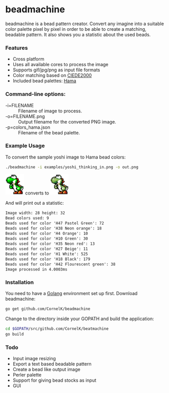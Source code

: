 # beadmachine
beadmachine is a bead pattern creator. Convert any imagine into a suitable color palette pixel by pixel in order to be able to create a matching, beadable pattern. It also shows you a statistic about the used beads.

### Features
- Cross platform
- Uses all available cores to process the image
- Supports gif/jpg/png as input file formats
- Color matching based on [CIEDE2000](http://en.wikipedia.org/wiki/Color_difference#CIEDE2000 "")
- Included bead palettes: [Hama](http://www.hama.dk "")

### Command-line options:
<dl>
<dt>-i=FILENAME</dt>
  <dd>Filename of image to process.</dd>
<dt>-o=FILENAME.png</dt>
  <dd>Output filename for the converted PNG image.</dd>
<dt>-p=colors_hama.json</dt>
  <dd>Filename of the bead palette.</dd>
</dl>

### Example Usage
To convert the sample yoshi image to Hama bead colors:

```bash
./beadmachine -i examples/yoshi_thinking_in.png -o out.png
```

<img src="https://raw.githubusercontent.com/CornelK/beadmachine/master/examples/yoshi_thinking_in.png" alt="Yoshi thinking in" height="64" width="58"/> converts to <img src="https://raw.githubusercontent.com/CornelK/beadmachine/master/examples/yoshi_thinking_out.png" alt="Yoshi thinking in" height="64" width="58"/>

And will print out a statistic:
```
Image width: 28 height: 32
Bead colors used: 9
Beads used for color 'H47 Pastel Green': 72
Beads used for color 'H38 Neon orange': 18
Beads used for color 'H4 Orange': 10
Beads used for color 'H10 Green': 30
Beads used for color 'H35 Neon red': 13
Beads used for color 'H27 Beige': 11
Beads used for color 'H1 White': 525
Beads used for color 'H18 Black': 179
Beads used for color 'H42 Flourescent green': 38
Image processed in 4.0003ms
```

### Installation
You need to have a [Golang](http://golang.org/doc/install "") environment set up first. Download beadmachine:

```bash
go get github.com/CornelK/beadmachine
```

Change to the directory inside your GOPATH and build the application:

```bash
cd $GOPATH/src/github.com/CornelK/beatmachine
go build
```

### Todo
- Input image resizing
- Export a text based beadable pattern
- Create a bead like output image
- Perler palette
- Support for giving bead stocks as input
- GUI
